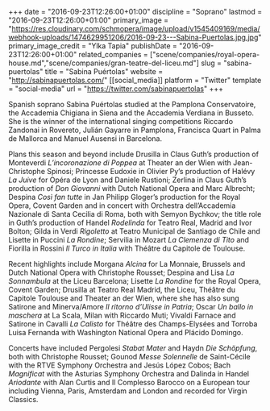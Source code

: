 +++
date = "2016-09-23T12:26:00+01:00"
discipline = "Soprano"
lastmod = "2016-09-23T12:26:00+01:00"
primary_image = "https://res.cloudinary.com/schmopera/image/upload/v1545409169/media/webhook-uploads/1474629951206/2016-09-23---Sabina-Puertolas.jpg.jpg"
primary_image_credit = "Ylka Tapia"
publishDate = "2016-09-23T12:26:00+01:00"
related_companies = ["scene/companies/royal-opera-house.md","scene/companies/gran-teatre-del-liceu.md"]
slug = "sabina-puertolas"
title = "Sabina Puértolas"
website = "http://sabinapuertolas.com/"
[[social_media]]
platform = "Twitter"
template = "social-media"
url = "https://twitter.com/sabinapuertolas"
+++

Spanish soprano Sabina Puértolas studied at the Pamplona Conservatoire, the Accademia Chigiana in Siena and the Accademia Verdiana in Busseto. She is the winner of the international singing competitions Riccardo Zandonai in Rovereto, Julián Gayarre in Pamplona, Francisca Quart in Palma de Mallorca and Manuel Ausensi in Barcelona.

Plans this season and beyond include Drusilla in Claus Guth’s production of Monteverdi *L’incoronazione di Poppea* at Theater an der Wien with Jean-Christophe Spinosi; Princesse Eudoxie in Olivier Py’s production of Halévy *La Juive* for Opéra de Lyon and Daniele Rustioni; Zerlina in Claus Guth’s production of *Don Giovanni* with Dutch National Opera and Marc Albrecht; Despina *Così fan tutte* in Jan Philipp Gloger’s production for the Royal Opera, Covent Garden and in concert with Orchestra dell’Accademia Nazionale di Santa Cecilia di Roma, both with Semyon Bychkov; the title role in Guth’s production of Handel *Rodelinda* for Teatro Real, Madrid and Ivor Bolton; Gilda in Verdi *Rigoletto* at Teatro Municipal de Santiago de Chile and Lisette in Puccini *La Rondine*; Servilia in Mozart *La Clemenza di Tito* and Fiorilla in Rossini *Il Turco in Italia* with Théâtre du Capitole de Toulouse.

Recent highlights include Morgana *Alcina* for La Monnaie, Brussels and Dutch National Opera with Christophe Rousset; Despina and Lisa *La Sonnambula* at the Liceu Barcelona; Lisette *La Rondine* for the Royal Opera, Covent Garden; Drusilla at Teatro Real Madrid, the Liceu, Théâtre du Capitole Toulouse and Theater an der Wien, where she has also sung Satirone and Minerva/Amore *Il ritorno d’Ulisse in Patria*; Oscar *Un ballo in maschera* at La Scala, Milan with Riccardo Muti; Vivaldi Farnace and Satirone in Cavalli *La Calisto* for Théâtre des Champs-Elysées and Torroba Luisa Fernanda with Washington National Opera and Plácido Domingo.

Concerts have included Pergolesi *Stabat Mater* and Haydn *Die Schöpfung*, both with Christophe Rousset; Gounod *Messe Solennelle* de Saint-Cécile with the RTVE Symphony Orchestra and Jesús López Cobos; Bach *Magnificat* with the Asturias Symphony Orchestra and Dalinda in Handel *Ariodante* with Alan Curtis and Il Complesso Barocco on a European tour including Vienna, Paris, Amsterdam and London and recorded for Virgin Classics.
